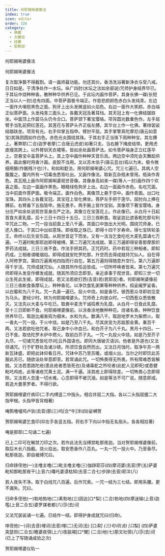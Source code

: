 ```yaml
---
title: 何耶揭唎婆像法
index: true
icon: editor
order: 326
category:
  - 佛藏
  - 大藏经
  - 经藏
  - 密教部
---
```


  何耶揭唎婆像法  

何耶揭唎婆像法  

复次取净褺不得截割。请一画师最功能。勿还其价。香汤洗浴著新净衣与受八戒。日日如是。于清净处作一水坛。纵广四肘(水坛之法如余部说)咒师护身结界毕已。于其坛中烧种种香。散种种华供养已讫。于此坛内画作菩萨。其身长佛一磔(长短正当以人一肘)总有四面。中菩萨面极令端正。作慈悲颜颜色赤白头发纯青。左边一面作大嗔怒黑色之面。狗牙上出头发微竖如火焰色。右边一面作大笑颜。赤白端正似菩萨面。头发纯青三面头上。各戴天冠及著耳珰。其天冠上有一化佛结跏趺坐。中面顶上作碧马头仍令合口。菩萨颈下著宝璎珞。项背圆光数重色作。左手屈臂手当乳前把红莲花。其莲花与菩萨头齐正临左膊。其华台上作一化佛。著绯袈裟结跏趺坐。项背有光。右手仰掌五指申。臂肘平屈。其手掌擎真陀摩尼(唐云如意宝)其珠团圆如作白色。赤色光炎围绕其珠。于其右手正当珠下雨种种宝。其左膊上。著弊耶(二合)迦罗者摩(二合唐云虎皮)如著只支。当右腋下掩皮结带。更用虎皮缦其跨上。以外臂钏天衣裙等。皆如余处画菩萨法。如令菩萨端身正立红莲华上。空悬宝伞盖菩萨头上。其上空中画作种种天音乐具。两边空中须陀会天舞蹈供养。画此像时用香汁画。皮胶不当用。叉以苏木佉子(唐云芸台)捣以为末。极令微细用酪(作酪残汁也)汁。和如和麨法。用何耶揭唎婆心咒。咒三七遍已。其病人空腹腹之。腹内所有一切毒虫悉皆吐出。又画作像法。取新瓦杂瓶未曾用。瓶染作青色。其瓦瓶上画作阿耶揭唎婆观世音像。其像身高如来一磔(等人一肘)画作四个欢喜之面。左边一面画作黑色。眼精绿色狗牙上出。右边一面画作赤色。名吃咒面。当中前面作菩萨面。极令端正。画作白色。离像顶上悬于空中。画作青面。出口吐宝珠。其四头上各戴宝冠。其宝冠上皆化佛坐。菩萨左手把于莲华。屈肘向上捧在膊前。右臂垂下五指皆申。施无畏手。两手腕上皆作宝钏。其像项下著宝璎珞。身分庄严如余处说观世音身庄严之法。其像立在宝莲花上。作此像已。从白月十日起首食大麦乳糜。后十三日十四日十五日。三日三夜断食。取娑迦比遮香乾陀那句利华咒此二物。一咒一投当前面上至八千遍。其面口中放出大光明。围绕咒师身。已还入像口。于其口中出如意珠。即收取之珠已。即得十四千岁寿命。得七宝转轮圣王。命终以后生安乐国。从观世音足下而坐。又有一法当乞食吃吃大麦乳糜诵七万遍。一万遍时毗那耶迦即得被缚。第二万遍咒法成就。第三万遍即得安善那摩那炽罗药法成就。三日三夜不食。作法手把其药。正咒药时。药中若现三种相者。即知药成。三相者谓暖烟焰。即得成就安陀罗陀那。升空而去得成就持咒仙人。自在得入阿修罗宫。第四万遍离地四指而行自在。第五万遍则得随意升空行。第六万遍即得千岁活。咒师成就咒仙。人随其所作任运皆成。一切所呼唤者皆来。第七万遍咒师即得头发变作螺发成就。随其所须应念即至。亲近承事于观世音。即知三世一切众生死此生彼。即得成就。若又法若欲打西(去音)若(若耶反)者。何耶揭唎婆像前三日三夜断食香摩坛上。种种香花。以净饮食乳粥果等种种供养。捣娑阇罗娑香。以白蜜和为八千丸。咒一丸香一遍已。投火中烧。如是香尽。彼西惹众寻即初见变为马头。更经少时。转为何耶揭哩婆头。咒师奇上向彼众时。一切西惹众悉皆散灭。又法先以大麦与牛吃已。取粪中麦洗干诚捣煮为乳糜。从白月一日食此乳糜。至十三日即断不食。何耶揭哩婆像前。以涂香涂地散种种花。烧诸名香。种种饮食供养毕已。取迦比阇香捣为细末。水和为丸。数满八千。取迦地罗木为柴燃火。取一香丸一咒一投。于火中烧。如是乃至八千丸。尽其炭变为苏跋那金黄。重百千两。又法若欲吃他咒者。取己身中小许血已。和白芥子为八千丸。黑月十四日。一日不食。取佉陀罗木炉中燃火。取前白芥子丸。一咒一丸投火中烧。如是乃至芥子丸尽。一切诸咒悉皆吃尽(吃云外国语也。即同大唐破灭语训。他者是外道也)又法但诵咒。行于旷野处及诸沙碛。所须饮食自然而出。又法日月蚀时。取净牛苏一两新瓦钵盛。即把此钵仰看日月。咒钵中苏乃至苏暖。或烟火出。当尔之时即饮此苏服此苏已。随欲诣处举意即至。若常诵此咒。一切怖畏得无所畏。所有障难悉皆解脱。又法若患路陀疮(患此疮者悉皆死也)及诸毒蛇之所咬者(此蛇人见即死)或患健毗吒鸡疮。此等诸疮咒黄土泥。满一千遍。涂其疮上即得除差。一切怖畏心念即得除。又法若人忽逢一切水难。心念即得不被沉溺。如是等法不可广说。随意即成。若造大曼荼罗者。不得行欲。  

贺耶揭哩婆疗病印(二手内缚竖二中指头。相合并屈二大指。各以二头指屈握二大指甲根。头指甲皆背相著)  

唵鹘噜嚧鸠卢驮(去音)那(三)呜[合*牛]泮(四)娑嚩贺  

贺耶揭唎婆乞食印(仰左手各竖五指。将右手下向以中指无名指头。各各相拄著)  

唵是那耶(二句诵二七遍)  

已上二印可在解禁刀印之次。若作此法先当缚禁毗那夜迦。当对贺耶揭哩婆像前。取后木长八指截。烧火焰出。取安悉香作八百丸。一丸一咒一投火中。乃至香尽。毗那夜迦。即自被缚咒曰。  

归命跢侄他(一)主噜主噜(二)毗主噜主噜(三)伽跢耶莎(四)摩诃婆(去音)罗(五)萨婆毗知那毗那夜干(上音六)皤吒婆谟枯知(去音二合七)步跢(去音)耶泮(八)  

若人夜失不净。取于白线咒八百遍。后作咒索。一咒一结为三七结。即用系腰。更不漏失。咒曰。  

归命多侄他(一)勃地勃地(二)素勃地(三)因达[口*梨] (二合)勃地(四)摩迷输(上音)迦嚂(上音二合五)婆罗谋者都(六)莎(去)诃  

又法咒袈裟诵一七遍。已结作一结。即得护身成就咒曰(归命)。  

哆侄他(一)诃(去音)哩诃(去音)哩(二)无诃(去) [口*梨] (三)句诃(去) [口*梨] (四)萨婆突瑟担(二合五)瞻婆夜弭(上六)夜跋竭[口*闌] (二合)地(七)那文社弭(八)莎(去)诃(已上了写随诵成验之次)  

贺耶揭哩婆仪轨一  
